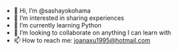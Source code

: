 - 👋 Hi, I’m @sashayokohama
- 👀 I’m interested in sharing experiences
- 🌱 I’m currently learning Python
- 💞️ I’m looking to collaborate on anything I can learn with
- 📫 How to reach me: joanaxu1995@hotmail.com

